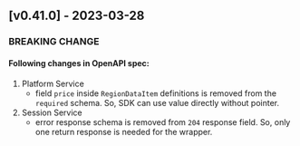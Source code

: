 <a name="v0.41.0"></a>

## [v0.41.0] - 2023-03-28

### BREAKING CHANGE

#### Following changes in OpenAPI spec:

1. Platform Service
   - field `price` inside `RegionDataItem` definitions is removed from the `required` schema. So, SDK can use value directly without pointer.
2. Session Service
   - error response schema is removed from `204` response field. So, only one return response is needed for the wrapper.
